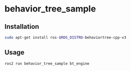 # behavior_tree_sample
## Installation
```bash
sudo apt-get install ros-$ROS_DISTRO-behaviortree-cpp-v3
```

## Usage
```bash
ros2 run behavior_tree_sample bt_engine
```
